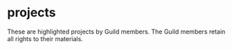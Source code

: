 # projects
These are highlighted projects by Guild members. The Guild members retain all rights to their materials.
